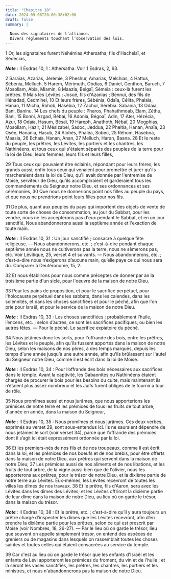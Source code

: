 ```yaml
---
title: "Chapitre 10"
date: 2024-09-06T20:00:38+02:00
draft: false
summary: |
  
  Noms des signataires de l’alliance.
  Divers règlements touchant l’observation des lois.
---
```



1 Or, les signataires furent Néhémias Athersatha, fils d'Hachélaï, et Sédécias,

***Note*** :  II Esdras 10, 1 : Athersatha. Voir 1 Esdras, 2, 63.


2 Saraïas, Azarias, Jérémie, 3 Pheshur, Amarias, Melchias, 4 Hattus, Sébénia, Melluch, 5 Harem, Mérimuth, Obdias, 6 Daniel, Genthon, Baruch, 7 Mosollam, Abia, Miamin, 8 Maazia, Belgaï, Séméia : ceux-là furent les prêtres. 9 Mais les Lévites : Josué, fils d'Azanias ; Bennuï, des fils de Hénadad, Cedmihel, 10 Et leurs frères, Sébénia, Odaïa, Célita, Phalaïa, Hanan, 11 Micha, Rohob, Hasébia, 12 Zachur, Sérébia. Sabania, 13 Odaïa, Bani, Baninu. 14 Les chefs du peuple : Pharos, Phahathmoab, Elam, Zéthu, Bani, 15 Bonni, Azgad, Bébaï, 16 Adonia, Bégoaï, Adin, 17 Ater, Hézécia, Azur, 18 Odaïa, Hasum, Bésaï, 19 Hareph, Anathoth, Nébaï, 20 Megphias, Mosollam, Hazir, 21 Mésizabel, Sadoc, Jeddua, 22 Pheltia, Hanan, Anaïa, 23 Osée, Hanania, Hasub, 24 Alohès, Phaléa, Sobec, 25 Réhum, Hasebna, Maasia, 26 Echaïa, Hanan, Anan, 27 Melluch, Haran, Baana. 28 Et le reste du peuple, les prêtres, les Lévites, les portiers et les chantres, les Nathinéens, et tous ceux qui s'étaient séparés des peuples de la terre pour la loi de Dieu, leurs femmes, leurs
fils et leurs filles,


29 Tous ceux qui pouvaient être éclairés, répondant pour leurs frères; les grands aussi; enfin tous ceux qui venaient pour promettre et jurer qu'ils marcheraient dans la loi de Dieu, qu'il avait donnée par l'entremise de Moïse, serviteur de Dieu, qu'ils accompliraient et garderaient tous les commandements du Seigneur notre Dieu, et ses ordonnances et ses cérémonies, 30 Que nous ne donnerions point nos filles au peuple du pays, et que nous ne prendrions point leurs filles pour nos fils.


31 De plus, quant aux peuples du pays qui importent des objets de vente de toute sorte de choses de consommation, au jour du Sabbat, pour les vendre, nous ne les accepterons pas d'eux pendant le Sabbat, et en un jour sanctifié. Nous abandonnerons aussi la septième année et l'exaction de toute main.

***Note*** :  II Esdras 10, 31 : Un jour sanctifié ; consacré à quelque fête religieuse. ― Nous abandonnerons, etc. ; c’est-à-dire pendant chaque septième année nous ne cultiverons pas la terre, nous ne sèmerons pas, etc. Voir Lévitique, 25, verset 4 et suivants. ― Nous abandonnerons, etc. ; c’est-à-dire nous n’exigerons d’aucune main, qu’elle paye ce qui nous sera dû. Comparer à Deutéronome, 15, 2.

32 Et nous établirons pour nous comme préceptes de donner par an la troisième partie d'un sicle, pour l'oeuvre de la maison de notre Dieu.


33 Pour les pains de proposition, et pour le sacrifice perpétuel, pour l'holocauste perpétuel dans les sabbats, dans les calendes, dans les solennités, et dans les choses sanctifiées et pour le péché, afin que l'on prie pour Israël, et pour le service de la maison de notre Dieu.

***Note*** :  II Esdras 10, 33 : Les choses sanctifiées ; probablement l’huile, l’encens, etc. ; selon d’autres, ce sont les sacrifices pacifiques, ou bien les autres fêtes. ― Pour le péché. Le sacrifice expiatoire du péché.

34 Nous jetâmes donc les sorts, pour l'offrande des bois, entre les prêtres, les Lévites et le peuple, afin qu'ils fussent apportés dans la maison de notre Dieu, selon les maisons de nos pères, à des temps marqués, depuis les temps d'une année jusqu'à une autre année, afin qu'ils brûlassent sur l'autel du Seigneur notre Dieu, comme il est écrit dans la loi de Moïse.

***Note*** :  II Esdras 10, 34 : Pour l’offrande des bois nécessaires aux sacrifices dans le temple. Avant la captivité, les Gabaonites ou Nathinéens étaient chargés de procurer le bois pour les besoins du culte, mais maintenant ils n’étaient plus assez nombreux et les Juifs furent obligés de le fournir à tour de rôle.


35 Nous promîmes aussi et nous jurâmes, que nous apporterions les prémices de notre terre et les prémices de tous les fruits de tout arbre, d'année en année, dans la maison du Seigneur,

***Note*** :  II Esdras 10, 35 : Nous promîmes et nous jurâmes. Ces deux verbes, exprimés au verset 29, sont sous-entendus ici. Ils ne sauraient dépendre de nous jetâmes le sort (voir verset 34), parce que l’offrande des prémices dont il s’agit ici était expressément ordonnée par la loi.

36 Et les premiers-nés de nos fils et de nos troupeaux, comme il est écrit dans la loi, et les prémices de nos boeufs et de nos brebis, pour être offerts dans la maison de notre Dieu, aux prêtres qui servent dans la maison de notre Dieu; 37 Les prémices aussi de nos aliments et de nos libations, et les fruits de tout arbre, de la vigne aussi bien que de l'olivier, nous les apporterons aux prêtres, pour le trésor de notre Dieu, et la dixième partie de notre terre aux Lévites. Eux-mêmes, les Lévites recevront de toutes les villes les dîmes de nos travaux. 38 Et le prêtre, fils d'Aaron, sera avec les Lévites dans les dîmes des Lévites; et les Lévites offriront la dixième partie de leur dîme dans la maison de notre Dieu, au lieu où on garde le trésor, dans la maison du trésor.

***Note*** :  II Esdras 10, 38 : Et le prêtre, etc. ; c’est-à-dire qu’il y aura toujours un prêtre chargé d’inspecter les dîmes que les Lévites recevront, afin d’en prendre la dixième partie pour les prêtres, selon ce qui est prescrit par Moïse (voir Nombres, 18, 26-27). ― Par le lieu où on garde le trésor, lieu que souvent on appelle simplement trésor, on entend des espèces de greniers ou de magasins dans lesquels on rassemblait toutes les choses saintes et toutes celles qui étaient consacrées au service du temple.

39 Car c'est au lieu où on garde le trésor que les enfants d'Israël et les enfants de Lévi apporteront les prémices du froment, du vin et de l'huile ; et là seront les vases sanctifiés, les prêtres, les chantres, les portiers et les ministres, et nous n'abandonnerons pas la maison de notre Dieu.

